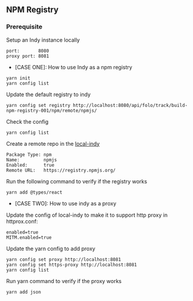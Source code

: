 ## NPM Registry 

### Prerequisite

Setup an Indy instance locally 
````
port:       8080
proxy port: 8081
````

- [CASE ONE]:  How to use Indy as a npm registry
````
yarn init
yarn config list
````
Update the default registry to indy 
````
yarn config set registry http://localhost:8080/api/folo/track/build-npm-registry-001/npm/remote/npmjs/
````
Check the config
````
yarn config list
````

Create a remote repo in the [local-indy](http://localhost:8080/#/remote)  
````
Package Type: npm
Name:         npmjs
Enabled:      true
Remote URL:   https://registry.npmjs.org/

````

Run the following command to verify if the registry works
````
yarn add @types/react
````


- [CASE TWO]: How to use indy as a proxy

Update the config of local-indy to make it to support http proxy in httprox.conf:  
````
enabled=true
MITM.enabled=true
````

Update the yarn config to add proxy  
````
yarn config set proxy http://localhost:8081
yarn config set https-proxy http://localhost:8081
yarn config list
````

Run yarn command to verify if the proxy works
````
yarn add json
````
